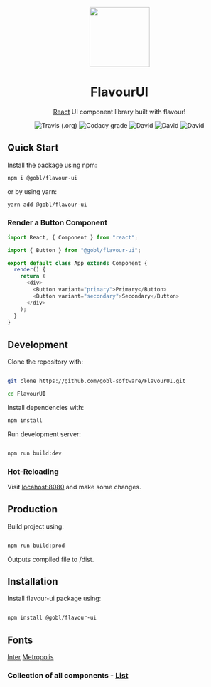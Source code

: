 <p align="center"><img  width="135" src="https://svgshare.com/i/G40.svg" /></p>
<h1 align="center">FlavourUI</h1>
<p align="center"><a href="https://github.com/facebook/react">React</a> UI component library built with flavour!</p>
<p align="center">
  <img alt="Travis (.org)" src="https://img.shields.io/travis/gobl-software/FlavourUI?style=flat-square">
  <img alt="Codacy grade" src="https://img.shields.io/codacy/grade/71c28e9b05424da7a084c29304e2a4fb?style=flat-square">
  <img alt="David" src="https://img.shields.io/david/gobl-software/FlavourUI?style=flat-square">
  <img alt="David" src="https://img.shields.io/david/dev/gobl-software/FlavourUI?style=flat-square">
  <img alt="David" src="https://img.shields.io/david/peer/gobl-software/FlavourUI?style=flat-square">
</p>

## Quick Start

Install the package using npm:

```bash
npm i @gobl/flavour-ui
```

or by using yarn:

```bash
yarn add @gobl/flavour-ui
```

### Render a Button Component

```javascript
import React, { Component } from "react";

import { Button } from "@gobl/flavour-ui";

export default class App extends Component {
  render() {
    return (
      <div>
        <Button variant="primary">Primary</Button>
        <Button variant="secondary">Secondary</Button>
      </div>
    );
  }
}
```

## Development

Clone the repository with:

```bash

git clone https://github.com/gobl-software/FlavourUI.git

cd FlavourUI
```

Install dependencies with:

```bash
npm install
```

Run development server:

```bash

npm run build:dev

```

### Hot-Reloading

Visit [locahost:8080](http://localhost:8080) and make some changes.

## Production

Build project using:

```bash

npm run build:prod

```

Outputs compiled file to /dist.

## Installation

Install flavour-ui package using:

```bash

npm install @gobl/flavour-ui

```

## Fonts

[Inter](https://github.com/rsms/inter)
[Metropolis](https://github.com/chrismsimpson/Metropolis)

### Collection of all components - [List](https://gobl-software.github.io/FlavourUI/)
